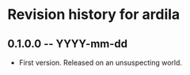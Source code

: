# Revision history for ardila

## 0.1.0.0 -- YYYY-mm-dd

* First version. Released on an unsuspecting world.
